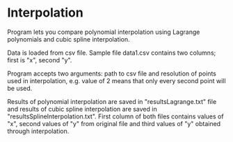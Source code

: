 # Interpolation

Program lets you compare polynomial interpolation using Lagrange polynomials and cubic spline interpolation.

Data is loaded from csv file. Sample file data1.csv contains two columns; first is "x", second "y".

Program accepts two arguments: path to csv file and resolution of points used in interpolation, e.g. value of 2 means that only every second point will be used.

Results of polynomial interpolation are saved in "resultsLagrange.txt" file and results of cubic spline interpolation are saved in "resultsSplineInterpolation.txt". First column of both files contains values of "x", second values of "y" from original file and third values of "y" obtained through interpolation.